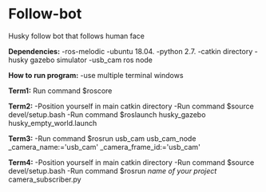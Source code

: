# Follow-bot
Husky follow bot that follows human face




**Dependencies:**
-ros-melodic
-ubuntu 18.04.
-python 2.7.
-catkin directory
-husky gazebo simulator
-usb_cam ros node


**How to run program:**
-use multiple terminal windows

**Term1:**
Run command $roscore

**Term2:**
-Position yourself in main catkin directory
-Run command $source devel/setup.bash
-Run command $roslaunch husky_gazebo husky_empty_world.launch

**Term3:**
-Run command $rosrun usb_cam usb_cam_node _camera_name:='usb_cam' _camera_frame_id:='usb_cam'

**Term4:**
-Position yourself in main catkin directory
-Run command $source devel/setup.bash
-Run command $rosrun *name of your project* camera_subscriber.py
